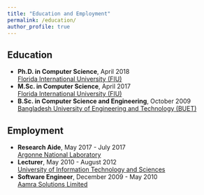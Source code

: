 ```yaml
---
title: "Education and Employment"
permalink: /education/
author_profile: true
---
```


## Education

* **Ph.D. in Computer Science**, April 2018<br/>
[Florida International University (FIU)](https://www.fiu.edu)
* **M.Sc. in Computer Science**, April 2017<br/>
[Florida International University (FIU)](https://www.fiu.edu)
* **B.Sc. in Computer Science and Engineering**, October 2009<br/>
[Bangladesh University of Engineering and Technology (BUET)](http://buet.ac.bd)

## Employment

* **Research Aide**, May 2017 - July 2017<br/>
[Argonne National Laboratory](https://www.anl.gov/) 
* **Lecturer**, May 2010 - August 2012<br/>
[University of Information Technology and Sciences](https://www.uits.edu.bd/)
* **Software Engineer**, December 2009 - May 2010<br/>
[Aamra Solutions Limited](https://www.aamra.com.bd/) 
